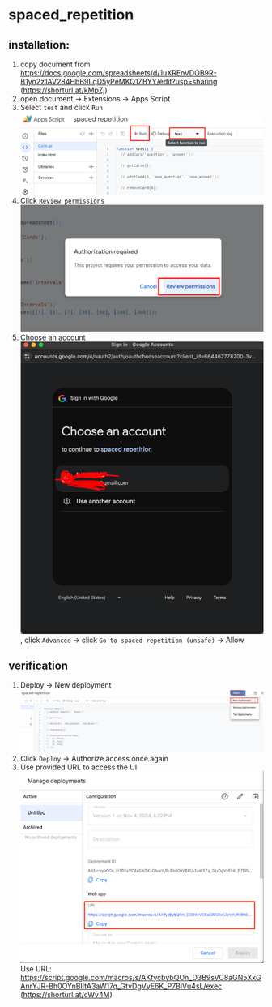# spaced_repetition

## installation:
1. copy document from https://docs.google.com/spreadsheets/d/1uXREnVDOB9R-B1yn2z1AV284HbB9LqD5yPeMKQ1ZBYY/edit?usp=sharing (https://shorturl.at/kMpZj)
2. open document -> Extensions -> Apps Script
3. Select `test` and click `Run`![img.png](img.png)
4. Click `Review permissions` ![img_1.png](img_1.png)
5. Choose an account ![img_2.png](img_2.png), click `Advanced` -> click `Go to spaced repetition (unsafe)` -> Allow

## verification
1. Deploy -> New deployment ![img_3.png](img_3.png)
2. Click `Deploy` -> Authorize access once again
3. Use provided URL to access the UI ![img_4.png](img_4.png)
Use URL: https://script.google.com/macros/s/AKfycbybQOn_D3B9sVC8aGN5XxGAnrYJR-Bh0OYnBIltA3aW17q_GtvDgVyE6K_P7BlVu4sL/exec (https://shorturl.at/cWv4M)
